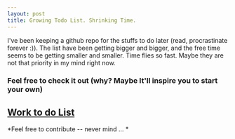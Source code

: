 ```yaml
---
layout: post
title: Growing Todo List. Shrinking Time.
---
```


I've been keeping a github repo for the stuffs to do later (read, procrastinate forever :)). The list have been getting bigger and bigger, and the free time seems to be getting smaller and smaller. Time flies so fast. Maybe they are not that priority in my mind right now.

### Feel free to check it out (why? Maybe It'll inspire you to start your own)

## [Work to do List](https://github.com/monsterbrain/work-in-progress-todo-stuffs-ideas)

*Feel free to contribute -- never mind ... *
